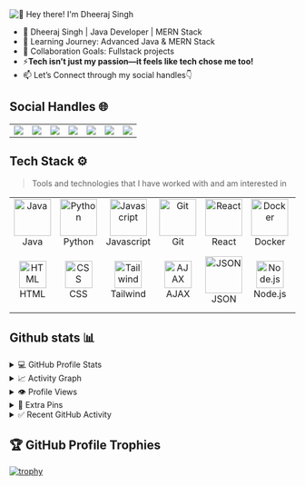 <img src="https://github.com/itzdheerajsingh/Itzdheerajsingh/blob/main/banner.gif" alt="👋 Hey there! I'm Dheeraj Singh" title="👋 Hey there! I'm Dheeraj Singh"/>


 - 🚀 Dheeraj Singh | Java Developer | MERN Stack
 - 🌱 Learning Journey: Advanced Java & MERN Stack 
 -  👯 Collaboration Goals: Fullstack projects 
 - ⚡**Tech isn’t just my passion—it feels like tech chose me too!**
 -  📫 Let’s Connect through my social handles👇

## Social Handles 🌐
<table>
  <tr>
    <td align="center">
      <a href="https://www.linkedin.com/in/itzdheerajsingh/">
        <img src="https://img.shields.io/badge/Linkedin-%231DA1F2.svg?style=for-the-badge&logo=Linkedin&logoColor=white">
      </a>
    </td>
    <td align="center">
      <a href="https://www.leetcode.com/itzdheerajsingh/">
        <img src="https://img.shields.io/badge/LeetCode-8B4513.svg?style=for-the-badge&logo=leetcode&logoColor=white">
      </a>
    </td>
    <td align="center">
      <a href="https://discord.com/users/mrdheeraj">
        <img src="https://img.shields.io/badge/Discord-%235865F2.svg?style=for-the-badge&logo=discord&logoColor=white">
      </a>
    </td>
    <td align="center">
      <a href="https://www.x.com/mrdheeraj_/">
        <img src="https://img.shields.io/badge/X-000000.svg?style=for-the-badge&logo=x&logoColor=white">
      </a>
    </td>
    <td align="center">
      <a href="mailto:itzdheerajsingh@gmail.com">
        <img src="https://img.shields.io/badge/Gmail-D14836?style=for-the-badge&logo=gmail&logoColor=white">
      </a>
    </td>
    <td align="center">
      <a href="https://t.me/itsmrdheeraj/">
        <img src="https://img.shields.io/badge/Telegram-2CA5E0?style=for-the-badge&logo=telegram&logoColor=white">
      </a>
    </td>
    <td align="center">
      <a href="https://www.instagram.com/_.mrdheeraj/">
        <img src="https://img.shields.io/badge/Instagram-%23E4405F.svg?style=for-the-badge&logo=instagram&logoColor=white">
      </a>
    </td>
  </tr>
</table>


## Tech Stack ⚙️

> Tools and technologies that I have worked with and am interested in

<table>
  <!-- Row 1 -->
  <tr>
    <td align="center" width="96">
        <img src="https://techstack-generator.vercel.app/java-icon.svg" alt="Java" width="65" height="65" />
      <br>Java
    </td>
    <td align="center" width="96">
        <img src="https://techstack-generator.vercel.app/python-icon.svg" alt="Python" width="65" height="65" />
      <br>Python
    </td>
    <td align="center" width="96">
        <img src="https://techstack-generator.vercel.app/js-icon.svg" alt="Javascript" width="65" height="65" />
      <br>Javascript
    </td>
    <td align="center" width="96">
  <img src="https://cdn.jsdelivr.net/gh/devicons/devicon/icons/git/git-original.svg" alt="Git" width="65" height="65"/>
  <br>Git
</td>


   <td align="center" width="96">
        <img src="https://techstack-generator.vercel.app/react-icon.svg" alt="React" width="65" height="65" />
      <br>React
    </td>
    <td align="center" width="96">
        <img src="https://techstack-generator.vercel.app/docker-icon.svg" alt="Docker" width="65" height="65" />
      <br>Docker
    </td>
    <td align="center" width="96">
        <img src="https://techstack-generator.vercel.app/mysql-icon.svg" alt="MySQL" width="65" height="65" />
      <br>MySQL
    </td>
    <td align="center" width="96">
        <img src="https://techstack-generator.vercel.app/github-icon.svg" alt="GitHub" width="65" height="65" />
      <br>GitHub
    </td>
    <td align="center" width="96">
        <img src="https://techstack-generator.vercel.app/kubernetes-icon.svg" alt="Kubernetes" width="65" height="65" />
      <br>Kubernetes
    </td>
  </tr>

  <!-- Row 2 -->
  <tr>
    <td align="center" width="96">
        <img src="https://skillicons.dev/icons?i=html" width="48" height="48" alt="HTML" />
      <br>HTML
    </td>
    <td align="center" width="96">
        <img src="https://skillicons.dev/icons?i=css" width="48" height="48" alt="CSS" />
      <br>CSS
    </td>
    <td align="center" width="96">
        <img src="https://skillicons.dev/icons?i=tailwind" width="48" height="48" alt="Tailwind" />
      <br>Tailwind
    </td>
    <td align="center" width="96">
        <img src="https://skillicons.dev/icons?i=jquery" width="48" height="48" alt="AJAX" />
      <br>AJAX
    </td>
   <td align="center" width="96">
    <img src="https://img.icons8.com/external-tal-revivo-color-tal-revivo/96/external-json-data-interchange-format-data-structure-color-tal-revivo.png" width="65" height="65" alt="JSON" />
  <br>JSON
</td>
    </td>
    <td align="center" width="96">
        <img src="https://skillicons.dev/icons?i=nodejs" width="48" height="48" alt="Node.js" />
      <br>Node.js
    </td>
    <td align="center" width="96">
        <img src="https://skillicons.dev/icons?i=express" width="48" height="48" alt="Express" />
      <br>Express
    </td>
    <td align="center" width="96">
    <img src="https://techstack-generator.vercel.app/restapi-icon.svg" alt="REST API" width="65" height="65" />
  <br>REST API
</td>

   <td align="center" width="96">
        <img src="https://skillicons.dev/icons?i=mongodb" width="48" height="48" alt="MongoDB" />
      <br>MongoDB
    </td>
  </tr>
</table>

## Github stats 📊


<details>
 <summary> 💻 GitHub Profile Stats</summary>
<br/>

<!-- Typing Animation -->
<p align="center">
  <a href="https://git.io/typing-svg">
    <img src="https://readme-typing-svg.demolab.com?font=Fira+Code&size=24&pause=1000&color=00F7F7&center=true&vCenter=true&width=500&lines=Java+%2B+MERN+Stack+Developer;Open+Source+Contributor;Always+Learning+New+Things" alt="Typing SVG" />
  </a>
</p>

<!-- Animated Divider -->
<p align="center">
  <img src="https://i.gifer.com/7VE.gif" width="100%" height="3px"/>
</p>

<!-- GitHub Stats & Top Languages -->
<p align="center">
  <a href="https://github.com/anuraghazra/github-readme-stats">
    <img alt="itzdheerajsingh's Github Stats" 
         src="https://github-readme-stats.vercel.app/api?username=itzdheerajsingh&show_icons=true&count_private=true&theme=tokyonight&hide_border=true" 
         height="192px"/>
  </a>
  <a href="https://github.com/anuraghazra/github-readme-stats">
  <img alt="itzdheerajsingh's Top Languages"
       src="https://github-readme-stats.vercel.app/api/top-langs/?username=itzdheerajsingh&langs_count=20&layout=compact&theme=tokyonight&hide_border=true"
       height="192px"/>
</a>

</p>

<!-- Streak Stats -->
<p align="center">
  <img src="https://github-readme-streak-stats.herokuapp.com/?user=itzdheerajsingh&theme=tokyonight&hide_border=true" height="192px"/>
</p>

<!-- Animated Divider -->
<p align="center">
  <img src="https://i.gifer.com/7VE.gif" width="100%" height="3px"/>
</p>

 
</details>

<details>
  <summary>📈 Activity Graph </summary>
  <br/>


<a href="https://github.com/Ashutosh00710/github-readme-activity-graph">
  <img src="https://github-readme-activity-graph.vercel.app/graph?username=itzdheerajsingh&theme=react-dark&hide_border=true&area=true" />
</a>

</details>



  <details>
  <summary> 👁️ Profile Views </summary>
  <br/>
  <img src="https://komarev.com/ghpvc/?username=itzdheerajsingh&label=Profile%20Views&color=0e75b6&style=flat" alt="Profile Views" />
</details>




<details>
  <summary>📌 Extra Pins  </summary>
  <br/>
  <a href="https://github.com/mrdheeraj1/Java">
  <img align="center" src="https://github-readme-stats.vercel.app/api/pin/?username=itzdheerajsingh&repo=java&theme=onedark" />
</a>


  <br/>
  
 
 </details>

 <details>
  <summary>✅ Recent GitHub Activity  </summary>
  <br/>

<!--START_SECTION:activity-->
1. 🎉 Merged PR [#7](https://github.com/MrDheeraj1/for_github/pull/7) in [MrDheeraj1/for_github](https://github.com/MrDheeraj1/for_github)
2. 💪 Opened PR [#7](https://github.com/MrDheeraj1/for_github/pull/7) in [MrDheeraj1/for_github](https://github.com/MrDheeraj1/for_github)
3. 🎉 Merged PR [#6](https://github.com/MrDheeraj1/for_github/pull/6) in [MrDheeraj1/for_github](https://github.com/MrDheeraj1/for_github)
4. 💪 Opened PR [#6](https://github.com/MrDheeraj1/for_github/pull/6) in [MrDheeraj1/for_github](https://github.com/MrDheeraj1/for_github)
5. 🎉 Merged PR [#4](https://github.com/MrDheeraj1/for_github/pull/4) in [MrDheeraj1/for_github](https://github.com/MrDheeraj1/for_github)
<!--END_SECTION:activity-->

 </details>

## 🏆 GitHub Profile Trophies  

[![trophy](https://github-profile-trophy.vercel.app/?username=itzdheerajsingh&theme=algolia&row=1&margin-w=22&margin-h=22&no-frame=true&no-bg=true)](https://github.com/ryo-ma/github-profile-trophy)








